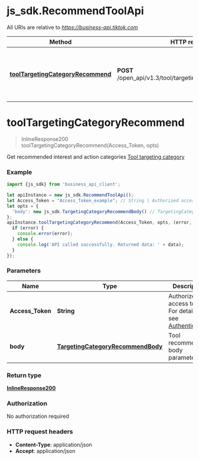 # js_sdk.RecommendToolApi

All URIs are relative to *https://business-api.tiktok.com*

Method | HTTP request | Description
------------- | ------------- | -------------
[**toolTargetingCategoryRecommend**](RecommendToolApi.md#toolTargetingCategoryRecommend) | **POST** /open_api/v1.3/tool/targeting_category/recommend/ | Get recommended interest and action categories [Tool targeting category](https://ads.tiktok.com/marketing_api/docs?id&#x3D;1736275204260866)

<a name="toolTargetingCategoryRecommend"></a>
# **toolTargetingCategoryRecommend**
> InlineResponse200 toolTargetingCategoryRecommend(Access_Token, opts)

Get recommended interest and action categories [Tool targeting category](https://ads.tiktok.com/marketing_api/docs?id&#x3D;1736275204260866)

### Example
```javascript
import {js_sdk} from 'business_api_client';

let apiInstance = new js_sdk.RecommendToolApi();
let Access_Token = "Access_Token_example"; // String | Authorized access token. For details, see [Authentication](https://ads.tiktok.com/marketing_api/docs?id=1738373164380162).
let opts = { 
  'body': new js_sdk.TargetingCategoryRecommendBody() // TargetingCategoryRecommendBody | Tool recommend body parameters
};
apiInstance.toolTargetingCategoryRecommend(Access_Token, opts, (error, data, response) => {
  if (error) {
    console.error(error);
  } else {
    console.log('API called successfully. Returned data: ' + data);
  }
});
```

### Parameters

Name | Type | Description  | Notes
------------- | ------------- | ------------- | -------------
 **Access_Token** | **String**| Authorized access token. For details, see [Authentication](https://ads.tiktok.com/marketing_api/docs?id&#x3D;1738373164380162). |[required]  
 **body** | [**TargetingCategoryRecommendBody**](TargetingCategoryRecommendBody.md)| Tool recommend body parameters | [optional] 

### Return type

[**InlineResponse200**](InlineResponse200.md)

### Authorization

No authorization required

### HTTP request headers

 - **Content-Type**: application/json
 - **Accept**: application/json

